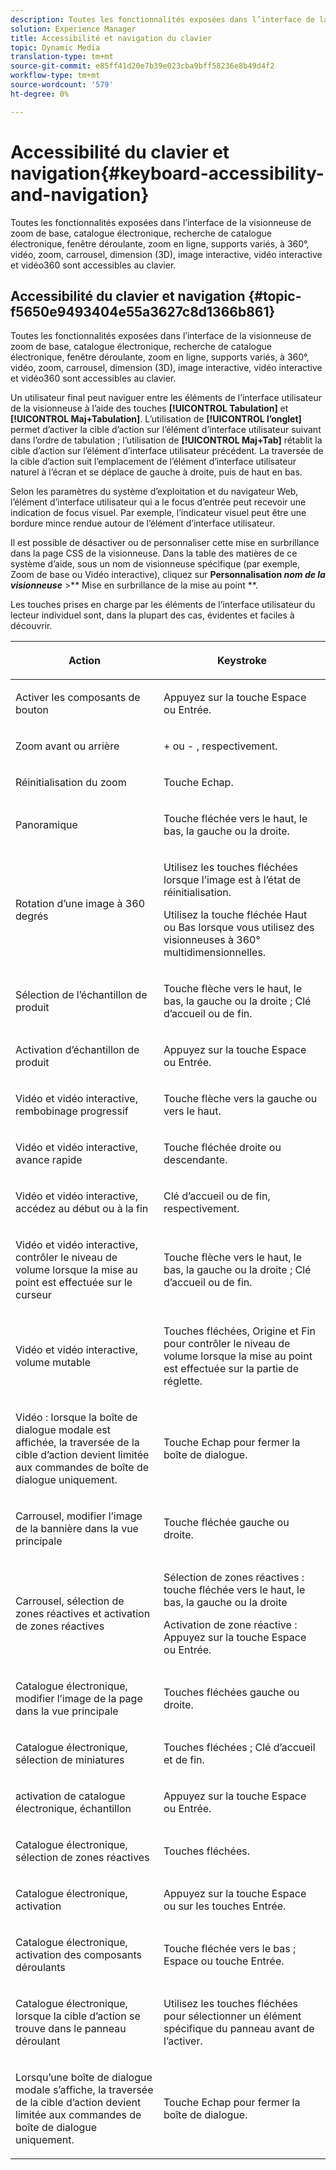 ```yaml
---
description: Toutes les fonctionnalités exposées dans l’interface de la visionneuse de zoom de base, catalogue électronique, recherche de catalogue électronique, fenêtre déroulante, zoom en ligne, supports variés, à 360°, vidéo, zoom, dimension (3D), carrousel, image interactive, vidéo interactive et vidéo360 sont accessibles au clavier.
solution: Experience Manager
title: Accessibilité et navigation du clavier
topic: Dynamic Media
translation-type: tm+mt
source-git-commit: e85ff41d20e7b39e023cba9bff58236e8b49d4f2
workflow-type: tm+mt
source-wordcount: '579'
ht-degree: 0%

---
```



# Accessibilité du clavier et navigation{#keyboard-accessibility-and-navigation}

Toutes les fonctionnalités exposées dans l’interface de la visionneuse de zoom de base, catalogue électronique, recherche de catalogue électronique, fenêtre déroulante, zoom en ligne, supports variés, à 360°, vidéo, zoom, carrousel, dimension (3D), image interactive, vidéo interactive et vidéo360 sont accessibles au clavier.

<!-- Updated June 1, 2020 from https://wiki.corp.adobe.com/pages/viewpage.action?spaceKey=scene7qa&title=s7Viewers%2C+S7SDK%2C+S7OnDemand+Release+Notes - Contact is Sasha -->

## Accessibilité du clavier et navigation {#topic-f5650e9493404e55a3627c8d1366b861}

Toutes les fonctionnalités exposées dans l’interface de la visionneuse de zoom de base, catalogue électronique, recherche de catalogue électronique, fenêtre déroulante, zoom en ligne, supports variés, à 360°, vidéo, zoom, carrousel, dimension (3D), image interactive, vidéo interactive et vidéo360 sont accessibles au clavier.

Un utilisateur final peut naviguer entre les éléments de l’interface utilisateur de la visionneuse à l’aide des touches **[!UICONTROL Tabulation]** et **[!UICONTROL Maj+Tabulation]**. L’utilisation de **[!UICONTROL l’onglet]** permet d’activer la cible d’action sur l’élément d’interface utilisateur suivant dans l’ordre de tabulation ; l’utilisation de **[!UICONTROL Maj+Tab]** rétablit la cible d’action sur l’élément d’interface utilisateur précédent. La traversée de la cible d’action suit l’emplacement de l’élément d’interface utilisateur naturel à l’écran et se déplace de gauche à droite, puis de haut en bas.

Selon les paramètres du système d’exploitation et du navigateur Web, l’élément d’interface utilisateur qui a le focus d’entrée peut recevoir une indication de focus visuel. Par exemple, l’indicateur visuel peut être une bordure mince rendue autour de l’élément d’interface utilisateur.

Il est possible de désactiver ou de personnaliser cette mise en surbrillance dans la page CSS de la visionneuse. Dans la table des matières de ce système d’aide, sous un nom de visionneuse spécifique (par exemple, Zoom de base ou Vidéo interactive), cliquez sur **Personnalisation *nom de la visionneuse*** >** Mise en surbrillance de la mise au point **.

Les touches prises en charge par les éléments de l’interface utilisateur du lecteur individuel sont, dans la plupart des cas, évidentes et faciles à découvrir.

<table id="table_8C49100412224324BF1DBF7FDFDCCBF8"> 
 <thead> 
  <tr> 
   <th colname="col1" class="entry"> <p>Action </p> </th> 
   <th colname="col2" class="entry"> <p>Keystroke </p> </th> 
  </tr> 
 </thead>
 <tbody> 
  <tr> 
   <td colname="col1"> <p>Activer les composants de bouton </p> </td> 
   <td colname="col2"> <p>Appuyez sur la touche Espace ou Entrée. </p> </td> 
  </tr> 
  <tr> 
   <td colname="col1"> <p>Zoom avant ou arrière </p> </td> 
   <td colname="col2"> <p> <span class="uicontrol"> +  </span> ou  <span class="uicontrol"> -  </span>, respectivement. </p> </td> 
  </tr> 
  <tr> 
   <td colname="col1"> <p>Réinitialisation du zoom </p> </td> 
   <td colname="col2"> <p>Touche Echap. </p> </td> 
  </tr> 
  <tr> 
   <td colname="col1"> <p>Panoramique </p> </td> 
   <td colname="col2"> <p>Touche fléchée vers le haut, le bas, la gauche ou la droite. </p> </td> 
  </tr> 
  <tr> 
   <td colname="col1"> <p>Rotation d’une image à 360 degrés </p> </td> 
   <td colname="col2"> <p>Utilisez les touches fléchées lorsque l’image est à l’état de réinitialisation. </p> <p>Utilisez la touche fléchée Haut ou Bas lorsque vous utilisez des visionneuses à 360° multidimensionnelles. </p> </td> 
  </tr> 
  <tr> 
   <td colname="col1"> <p>Sélection de l’échantillon de produit </p> </td> 
   <td colname="col2"> <p>Touche flèche vers le haut, le bas, la gauche ou la droite ; Clé d’accueil ou de fin. </p> </td> 
  </tr> 
  <tr> 
   <td colname="col1"> <p>Activation d’échantillon de produit </p> </td> 
   <td colname="col2"> <p>Appuyez sur la touche Espace ou Entrée. </p> </td> 
  </tr> 
  <tr> 
   <td colname="col1"> <p>Vidéo et vidéo interactive, rembobinage progressif </p> </td> 
   <td colname="col2"> <p>Touche flèche vers la gauche ou vers le haut. </p> </td> 
  </tr> 
  <tr> 
   <td colname="col1"> <p>Vidéo et vidéo interactive, avance rapide </p> </td> 
   <td colname="col2"> <p>Touche fléchée droite ou descendante. </p> </td> 
  </tr> 
  <tr> 
   <td colname="col1"> <p>Vidéo et vidéo interactive, accédez au début ou à la fin </p> </td> 
   <td colname="col2"> <p>Clé d’accueil ou de fin, respectivement. </p> </td> 
  </tr> 
  <tr> 
   <td colname="col1"> <p>Vidéo et vidéo interactive, contrôler le niveau de volume lorsque la mise au point est effectuée sur le curseur </p> </td> 
   <td colname="col2"> <p>Touche flèche vers le haut, le bas, la gauche ou la droite ; Clé d’accueil ou de fin. </p> </td> 
  </tr> 
  <tr> 
   <td colname="col1"> <p>Vidéo et vidéo interactive, volume mutable </p> </td> 
   <td colname="col2"> <p>Touches fléchées, Origine et Fin pour contrôler le niveau de volume lorsque la mise au point est effectuée sur la partie de réglette. </p> </td> 
  </tr> 
  <tr> 
   <td colname="col1"> <p>Vidéo : lorsque la boîte de dialogue modale est affichée, la traversée de la cible d’action devient limitée aux commandes de boîte de dialogue uniquement. </p> </td> 
   <td colname="col2"> <p>Touche Echap pour fermer la boîte de dialogue. </p> </td> 
  </tr> 
  <tr> 
   <td colname="col1"> <p>Carrousel, modifier l’image de la bannière dans la vue principale </p> </td> 
   <td colname="col2"> <p>Touche fléchée gauche ou droite. </p> </td> 
  </tr> 
  <tr> 
   <td colname="col1"> <p>Carrousel, sélection de zones réactives et activation de zones réactives </p> </td> 
   <td colname="col2"> <p>Sélection de zones réactives : touche fléchée vers le haut, le bas, la gauche ou la droite </p> <p>Activation de zone réactive : Appuyez sur la touche Espace ou Entrée. </p> </td> 
  </tr> 
  <tr> 
   <td colname="col1"> <p>Catalogue électronique, modifier l’image de la page dans la vue principale </p> </td> 
   <td colname="col2"> <p> Touches fléchées gauche ou droite. </p> </td> 
  </tr> 
  <tr> 
   <td colname="col1"> <p>Catalogue électronique, sélection de miniatures </p> </td> 
   <td colname="col2"> <p>Touches fléchées ; Clé d’accueil et de fin. </p> </td> 
  </tr> 
  <tr> 
   <td colname="col1"> <p>activation de catalogue électronique, échantillon </p> </td> 
   <td colname="col2"> <p>Appuyez sur la touche Espace ou Entrée. </p> </td> 
  </tr> 
  <tr> 
   <td colname="col1"> <p>Catalogue électronique, sélection de zones réactives </p> </td> 
   <td colname="col2"> <p>Touches fléchées. </p> </td> 
  </tr> 
  <tr> 
   <td colname="col1"> <p>Catalogue électronique, activation </p> </td> 
   <td colname="col2"> <p>Appuyez sur la touche Espace ou sur les touches Entrée. </p> </td> 
  </tr> 
  <tr> 
   <td colname="col1"> <p>Catalogue électronique, activation des composants déroulants </p> </td> 
   <td colname="col2"> <p> Touche fléchée vers le bas ; Espace ou touche Entrée. </p> </td> 
  </tr> 
  <tr> 
   <td colname="col1"> <p>Catalogue électronique, lorsque la cible d’action se trouve dans le panneau déroulant </p> </td> 
   <td colname="col2"> <p>Utilisez les touches fléchées pour sélectionner un élément spécifique du panneau avant de l’activer. </p> </td> 
  </tr> 
  <tr> 
   <td colname="col1"> <p>Lorsqu’une boîte de dialogue modale s’affiche, la traversée de la cible d’action devient limitée aux commandes de boîte de dialogue uniquement. </p> </td> 
   <td colname="col2"> <p>Touche Echap pour fermer la boîte de dialogue. </p> </td> 
  </tr> 
 </tbody> 
</table>

